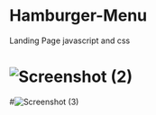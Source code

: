 # Hamburger-Menu
 Landing Page javascript and css

# ![Screenshot (2)](https://user-images.githubusercontent.com/64655529/162408718-8abcfd24-3f05-4f95-a069-542cb1cdef14.png)


#![Screenshot (3)](https://user-images.githubusercontent.com/64655529/162408763-4de07d22-ee5c-4920-8cb8-f79428413334.png)
